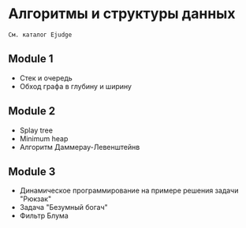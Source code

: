 # Алгоритмы и структуры данных
```
См. каталог Ejudge
```
## Module 1

* Cтек и очередь
* Обход графа в глубину и ширину

## Module 2

* Splay tree
* Minimum heap
* Алгоритм Даммерау-Левенштейнв

## Module 3

* Динамическое программирование на примере решения задачи "Рюкзак"
* Задача "Безумный богач"
* Фильтр Блума
